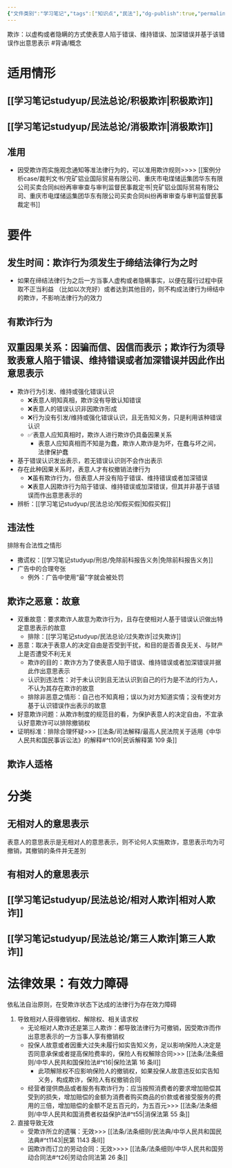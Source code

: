 ```yaml
---
{"文件类别":"学习笔记","tags":["知识点","民法"],"dg-publish":true,"permalink":"/学习笔记studyup/民法总论/欺诈/","dgPassFrontmatter":true,"created":"2024-07-17T10:45:00.289+08:00","updated":"2024-11-23T18:02:37.460+08:00"}
---
```


欺诈：以虚构或者隐瞒的方式使表意人陷于错误、维持错误、加深错误并基于该错误作出意思表示 #背诵/概念 
# 适用情形
## [[学习笔记studyup/民法总论/积极欺诈\|积极欺诈]]
## [[学习笔记studyup/民法总论/消极欺诈\|消极欺诈]]
## 准用
- 因受欺诈而实施观念通知等准法律行为的，可以准用欺诈规则>>>> [[案例分析case/裁判文书/兖矿铝业国际贸易有限公司、重庆市电煤储运集团华东有限公司买卖合同纠纷再审审查与审判监督民事裁定书\|兖矿铝业国际贸易有限公司、重庆市电煤储运集团华东有限公司买卖合同纠纷再审审查与审判监督民事裁定书]]
# 要件
## 发生时间：欺诈行为须发生于缔结法律行为之时
- 如果在缔结法律行为之后一方当事人虚构或者隐瞒事实，以便在履行过程中获取不正当利益 （比如以次充好）或者达到其他目的，则不构成法律行为缔结中的欺诈，不影响法律行为的效力 
## 有欺诈行为
## 双重因果关系：因骗而信、因信而表示；欺诈行为须导致表意人陷于错误、维持错误或者加深错误并因此作出意思表示
- 欺诈行为引发、维持或强化错误认识
	- ❌表意人明知真相，欺诈没有导致认知错误
	- ❌表意人的错误认识非因欺诈形成
	- ❌行为没有引发/维持或强化错误认识，且无告知义务，只是利用该种错误认识
	- ✅表意人应知真相时，欺诈人进行欺诈仍具备因果关系
		- 表意人应知真相而不知是为蠢，欺诈人欺诈是为坏，在蠢与坏之间，法律保护蠢
- 基于错误认识发出表示，若无错误认识则不会作出表示
- 存在此种因果关系时，表意人才有权撤销法律行为
	- ❌虽有欺诈行为，但表意人并没有陷于错误、维持错误或者加深错误
	- ❌表意人因欺诈行为陷于错误、维持错误或加深错误，但其并非基于该错误而作出意思表示的
- 辨析：[[学习笔记studyup/民法总论/知假买假\|知假买假]]
## 违法性
排除有合法性之情形
- 撒谎权：[[学习笔记studyup/刑总/免除前科报告义务\|免除前科报告义务]]
- 广告中的合理夸张
	- 例外：广告中使用“最”字就会被处罚
## 欺诈之恶意：故意
- 双重故意：要求欺诈人故意为欺诈行为，且存在使相对人基于错误认识做出特定意思表示的故意
	- 排除：[[学习笔记studyup/民法总论/过失欺诈\|过失欺诈]]
- 恶意：取决于表意人的决定自由是否受到干扰，和目的是否善良无关、与财产上是否遭受不利无关
	- 欺诈的目的：欺诈方为了使表意人陷于错误、维持错误或者加深错误并据此作出意思表示
	- 认识到违法性：对于未认识到且无法认识到自己的行为是不法的行为人，不认为其存在欺诈的故意
	- 排除非恶意之情形：自己也不知真相；误以为对方知道实情；没有使对方基于认识错误作出表示的故意
- 好意欺诈问题：从欺诈制度的规范目的看，为保护表意人的决定自由，不宜承认好意欺诈可以排除撤销权
- 证明标准：排除合理怀疑>>> [[法条/司法解释/最高人民法院关于适用《中华人民共和国民事诉讼法》的解释#^t109\|民诉解释第 109 条]]
## 欺诈人适格
# 分类
## 无相对人的意思表示
表意人的意思表示是无相对人的意思表示，则不论何人实施欺诈，意思表示均为可撤销，其撤销的条件并无差別
## 有相对人的意思表示
## [[学习笔记studyup/民法总论/相对人欺诈\|相对人欺诈]]
## [[学习笔记studyup/民法总论/第三人欺诈\|第三人欺诈]]

# 法律效果：有效力障碍
依私法自治原则，在受欺诈状态下达成的法律行为存在效力障碍
1. 导致相对人获得撤销权、解除权、相关请求权
	- 无论相对人欺诈还是第三人欺诈：都导致法律行为可撤销，因受欺诈而作出意思表示的一方当事人享有撤销权
	- 投保人故意或者因重大过失未履行如实告知义务，足以影响保险人决定是否同意承保或者提高保险费率的，保险人有权解除合同>>> [[法条/法条细则/中华人民共和国保险法#^t16\|保险法第 16 条Ⅱ]]
		- 此项解除权不应影响保险人的撤销权，如果投保人故意违反如实告知义务，构成欺诈，保险人有权撤销合同
	- 经营者提供商品或者服务有欺诈行为：应当按照消费者的要求增加赔偿其受到的损失，增加赔偿的金额为消费者购买商品的价款或者接受服务的费用的三倍，增加赔偿的金额不足五百元的，为五百元>>> [[法条/法条细则/中华人民共和国消费者权益保护法#^t55\|消保法第 55 条]]
2. 直接导致无效
	- 受欺诈所立的遗嘱：无效>>> [[法条/法条细则/民法典/中华人民共和国民法典#^t1143\|民第 1143 条Ⅱ]]
	- 因欺诈而订立的劳动合同：无效>>>> [[法条/法条细则/中华人民共和国劳动合同法#^t26\|劳动合同法第 26 条]]

